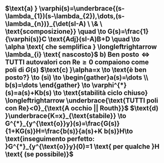 $\text{a) } \varphi(s)=\underbrace{(s-\lambda_{1})(s-\lambda_{2}),\dots,(s-\lambda_{n})}_{\det(sI-A) \ \& \ \text{scomposizione}} \quad \to  G(s)=\frac{1}{\varphi(s)}C \text{Adj}(sI-A)B+D \quad \to \alpha \text{ che semplifica } \longleftrightarrow \lambda_{i} \text{ nascosto}$
$\text{b) }\text{Ben posto} \iff \text{TUTTI autovalori con Re}\geq 0 \text{ compaiono come poli di }G(s)$
$\text{c) }\alpha=x \to \text{è ben posto?} \to (sì) \to \begin{gather}a(s)=\dots \\ b(s)=\dots \end{gather} \to \varphi^{*}(s)=a(s)+Kb(s) \to \text{stabilità ciclo chiuso} \longleftrightarrow \underbrace{\text{TUTTI poli con Re}<0}_{\text{A occhio || Routh}}$
$\text{d) }\underbrace{K=x}_{\text{stabile}} \to G^{*}_{y^{\text{o}}y}(s)=\frac{G(s)}{1+KG(s)}H=\frac{b(s)}{a(s)+K b(s)}H\to \text{inseguimento perfetto: }G^{*}_{y^{\text{o}}y}(0)=1 \text{ per qualche }H \text{ (se possibile)}$
---

 